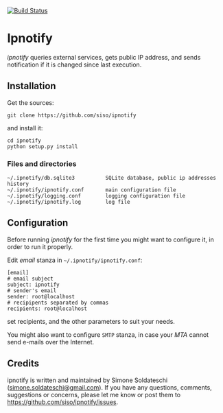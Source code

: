 [![ Build Status](https://api.travis-ci.org/siso/ipnotify.png)](https://api.travis-ci.org/siso/ipnotify.png)

# Ipnotify

*ipnotify* queries external services, gets public IP address, and sends notification if it is changed since last execution.

## Installation
Get the sources:

```git clone https://github.com/siso/ipnotify```

and install it:

```
cd ipnotify
python setup.py install
```

### Files and directories

    ~/.ipnotify/db.sqlite3          SQLite database, public ip addresses history
    ~/.ipnotify/ipnotify.conf       main configuration file
    ~/.ipnotify/logging.conf        logging configuration file
    ~/.ipnotify/ipnotify.log        log file

## Configuration
Before running *ipnotify* for the first time you might want to configure it, in order to run it properly.

Edit *email* stanza in ```~/.ipnotify/ipnotify.conf```:

    [email]
    # email subject
    subject: ipnotify
    # sender's email
    sender: root@localhost
    # recipipents separated by commas
    recipients: root@localhost

set recipients, and the other parameters to suit your needs.

You might also want to configure `SMTP` stanza, in case your *MTA* cannot send e-mails over the Internet.

## Credits
ipnotify  is  written  and  maintained  by  Simone  Soldateschi   (simone.soldateschi@gmail.com).  If you have any questions, comments, suggestions or concerns, please let  me  know  or  post  them  to  https://github.com/siso/ipnotify/issues.

